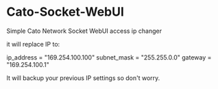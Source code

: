 # Cato-Socket-WebUI

Simple Cato Network Socket WebUI access ip changer


it will replace IP to:

ip_address = "169.254.100.100"
subnet_mask = "255.255.0.0"
gateway = "169.254.100.1"

It will backup your previous IP settings so don't worry.
